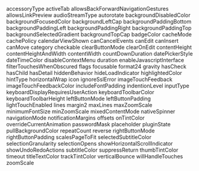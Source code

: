 accessoryType
activeTab
allowsBackForwardNavigationGestures
allowsLinkPreview
audioStreamType
autorotate
backgroundDisabledColor
backgroundFocusedColor
backgroundLeftCap
backgroundPaddingBottom
backgroundPaddingLeft
backgroundPaddingRight
backgroundPaddingTop
backgroundSelectedGradient
backgroundTopCap
badgeColor
cacheMode
cachePolicy
calendarViewShown
canCancelEvents
canEdit
canInsert
canMove
category
checkable
clearButtonMode
clearOnEdit
contentHeight
contentHeightAndWidth
contentWidth
countDownDuration
datePickerStyle
dateTimeColor
disableContextMenu
duration
enableJavascriptInterface
filterTouchesWhenObscured
flags
focusable
format24
gravity
hasCheck
hasChild
hasDetail
hiddenBehavior
hideLoadIndicator
highlightedColor
hintType
horizontalWrap
icon
ignoreSslError
imageTouchFeedback
imageTouchFeedbackColor
includeFontPadding
indentionLevel
inputType
keyboardDisplayRequiresUserAction
keyboardToolbarColor
keyboardToolbarHeight
leftButtonMode
leftButtonPadding
lightTouchEnabled
lines
margin2
maxLines
maxZoomScale
minimumFontSize
minZoomScale
mixedContentMode
nativeSpinner
navigationMode
notificationMargins
offsets
onTintColor
overrideCurrentAnimation
passwordMask
placeholder
pluginState
pullBackgroundColor
repeatCount
reverse
rightButtonMode
rightButtonPadding
scalesPageToFit
selectedSubtitleColor
selectionGranularity
selectionOpens
showHorizontalScrollIndicator
showUndoRedoActions
subtitleColor
suppressReturn
thumbTintColor
timeout
titleTextColor
trackTintColor
verticalBounce
willHandleTouches
zoomScale
